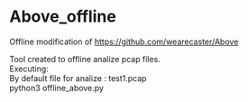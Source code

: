 # Above_offline
Offline modification of https://github.com/wearecaster/Above

Tool created to offline analize pcap files.<br>
Executing:
<br>By default file for analize : test1.pcap<br>
python3 offline_above.py
